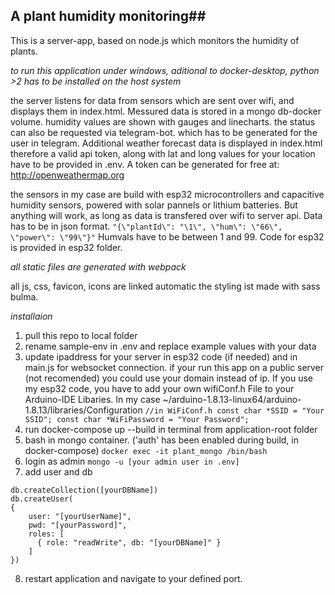 ## A plant humidity monitoring##

This is a server-app, based on node.js which monitors the humidity of plants. 

*to run this application under windows, aditional to docker-desktop, python >2 has to be installed on the host system*

the server listens for data from sensors which are sent over wifi, and displays them in index.html. Messured data is stored in a mongo db-docker volume. humidity values are shown with gauges and linecharts. the status can also be requested via telegram-bot. which has to be generated for the user in telegram.
Additional weather forecast data is displayed in index.html therefore a valid api token, along with lat and long values for your location have to be provided in .env.
A token can be generated for free at: http://openweathermap.org

the sensors in my case are build with esp32 microcontrollers and capacitive humidity sensors, powered with solar pannels or lithium batteries.
But anything will work, as long as data is transfered over wifi to server api. Data has to be in json format.
`"{\"plantId\": "\1\", \"hum\": \"66\", \"power\": \"99\"}"`
Humvals have to be between 1 and 99.
Code for esp32 is provided in esp32 folder.


*all static files are generated with webpack*

all js, css, favicon, icons are linked automatic
the styling ist made with sass bulma.

*installaion*
1. pull this repo to local folder
2. rename sample-env in .env and replace example values with your data
3. update ipaddress for your server in esp32 code (if needed) and in main.js for websocket connection. if your run this app on a public server (not recomended) you could use your domain instead of ip. If you use my esp32 code, you have to add your own wifiConf.h File to your Arduino-IDE Libaries.
In my case ~/arduino-1.8.13-linux64/arduino-1.8.13/libraries/Configuration
`//in WiFiConf.h
 const char *SSID = "Your SSID";
 const char *WiFiPassword = "Your Password";
 `
4. run docker-compose up --build in terminal from application-root folder
5. bash in mongo container. ('auth' has been enabled during build, in docker-compose)
`docker exec -it plant_mongo /bin/bash`
6. login as admin
`mongo -u [your admin user in .env]`
7. add user and db

```
db.createCollection([yourDBName])
db.createUser(
{
    user: "[yourUserName]",
    pwd: "[yourPassword]",
    roles: [
      { role: "readWrite", db: "[yourDBName]" }
    ]
})
```

8. restart application and navigate to your defined port.